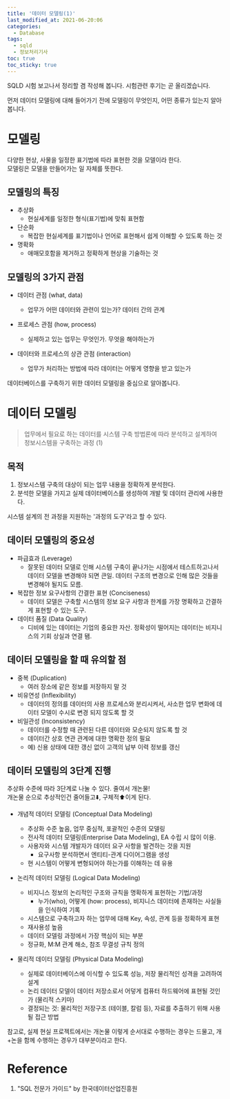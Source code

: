 ```yaml
---
title: '데이터 모델링(1)'
last_modified_at: 2021-06-20:06
categories:
  - Database
tags:
  - sqld
  - 정보처리기사
toc: true
toc_sticky: true
---
```

SQLD 시험 보고나서 정리할 겸 작성해 봅니다. 시험관련 후기는 곧 올리겠습니다. 


먼저 데이터 모델링에 대해 들어가기 전에 모델링이 무엇인지, 어떤 종류가 있는지 알아봅니다. 

# 모델링
다양한 현상, 사물을 일정한 표기법에 따라 표현한 것을 모델이라 한다. \
모델링은 모델을 만들어가는 일 자체를 뜻한다.

## 모델링의 특징 
- 추상화
  - 현실세계를 일정한 형식(표기법)에 맞춰 표현함
- 단순화
  - 복잡한 현실세계를 표기법이나 언어로 표현해서 쉽게 이해할 수 있도록 하는 것
- 명확화
  - 애매모호함을 제거하고 정확하게 현상을 기술하는 것 



## 모델링의 3가지 관점 
- 데이터 관점 (what, data)
  - 업무가 어떤 데이터와 관련이 있는가? 데이터 간의 관계

- 프로세스 관점 (how, process)
  - 실제하고 있는 업무는 무엇인가. 무엇을 해야하는가 

- 데이터와 프로세스의 상관 관점 (interaction)
  - 업무가 처리하는 방법에 따라 데이터는 어떻게 영향을 받고 있는가 



데이터베이스를 구축하기 위한 데이터 모델링을 중심으로 알아봅니다.


# 데이터 모델링
> 업무에서 필요로 하는 데이터를 시스템 구축 방법론에 따라 분석하고 설계하여 정보시스템을 구축하는 과정 (1)


## 목적 
1. 정보시스템 구축의 대상이 되는 업무 내용을 정확하게 분석한다.
2. 분석한 모델을 가지고 실제 데이터베이스를 생성하여 개발 및 데이터 관리에 사용한다. 

시스템 설계의 전 과정을 지원하는 '과정의 도구'라고 할 수 있다. 


## 데이터 모델링의 중요성
- 파급효과 (Leverage)
  - 잘못된 데이터 모델로 인해 시스템 구축이 끝나가는 시점에서 테스트하고나서 데이터 모델을 변경해야 되면 큰일. 데이터 구조의 변경으로 인해 많은 것들을 변경해야 될지도 모름. 
- 복잡한 정보 요구사항의 간결한 표현 (Conciseness)
  - 데이터 모델은 구축할 시스템의 정보 요구 사항과 한계를 가장 명확하고 간결하게 표현할 수 있는 도구. 
- 데이터 품질 (Data Quality)
  - 디비에 있는 데이터는 기업의 중요한 자산. 정확성이 떨어지는 데이터는 비지니스의 기회 상실과 연결 됌. 

## 데이터 모델링을 할 때 유의할 점 
- 중복 (Duplication)
  - 여러 장소에 같은 정보를 저장하지 말 것 
- 비유연성 (Inflexibility)
  - 데이터의 정의를 데이터의 사용 프로세스와 분리시켜서, 사소한 업무 변화에 데이터 모델이 수시로 변경 되지 않도록 할 것 
- 비일관성 (Inconsistency)
  - 데이터를 수정할 때 관련된 다른 데이터와 모순되지 않도록 할 것
  - 데이터간 상호 연관 관계에 대한 명확한 정의 필요 
  - 예) 신용 상태에 대한 갱신 없이 고객의 납부 이력 정보를 갱신 


## 데이터 모델링의 3단계 진행 
추상화 수준에 따라 3단계로 나눌 수 있다. 줄여서 개논물!\
개논물 순으로 추상적인건 줄어들고⬇️, 구체적⬆️이게 된다.

- 개념적 데이터 모델링 (Conceptual Data Modeling)
  - 추상화 수준 높음, 업무 중심적, 포괄적인 수준의 모델링
  - 전사적 데이터 모델링(Enterprise Data Modeling), EA 수립 시 많이 이용. 
  - 사용자와 시스템 개발자가 데이터 요구 사항을 발견하는 것을 지원 
    - 요구사항 분석하면서 엔티티-관계 다이어그램을 생성 
  - 현 시스템이 어떻게 변형되어야 하는가를 이해하는 데 유용 
  
- 논리적 데이터 모델링 (Logical Data Modeling)
  - 비지니스 정보의 논리적인 구조와 규칙을 명확하게 표현하는 기법/과정
    - 누가(who), 어떻게 (how: process), 비지니스 데이터에 존재하는 사실들을 인식하여 기록 
  - 시스템으로 구축하고자 하는 업무에 대해 Key, 속성, 관계 등을 정확하게 표현
  - 재사용성 높음
  - 데이터 모델링 과정에서 가장 핵심이 되는 부분
  - 정규화, M:M 관계 해소, 참조 무결성 규칙 정의

- 물리적 데이터 모델링 (Physical Data Modeling)
  - 실제로 데이터베이스에 이식할 수 있도록 성능, 저장 물리적인 성격을 고려하여 설계
  - 논리 데이터 모델이 데이터 저장소로서 어덯게 컴퓨터 하드웨어에 표현될 것인가 (물리적 스키마)
  - 결정되는 것: 물리적인 저장구조 (테이블, 칼럼 등), 자료를 추출하기 위해 사용될 접근 방법


참고로, 실제 현실 프로젝트에서는 개논물 이렇게 순서대로 수행하는 경우는 드물고, 개+논을 함께 수행하는 경우가 대부분이라고 한다. 



# Reference 
1. "SQL 전문가 가이드" by 한국데이터산업진흥원